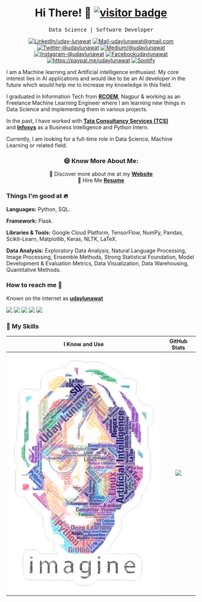 <h1 align='center'> Hi There! 👋 <a href="#"><img src="https://visitor-badge.glitch.me/badge?page_id=udaylunawat.udaylunawat" alt="visitor badge"></a></h1>
<p align='center'> <samp>Data Science | Software Developer</samp></p>

<div align="center">
  
<a href="https://www.linkedin.com/in/uday-lunawat" target="_blank"><img src="https://img.shields.io/badge/LinkedIn-%230077B5.svg?&style=flat-square&logo=linkedin&logoColor=white" alt="LinkedIn/uday-lunawat"></a>
<a href="mailto:udaylunawat@gmail.com" target="_blank"><img src="https://img.shields.io/badge/Mail_Me-c14438?style=flat-square&logo=Gmail&logoColor=white" alt="Mail-udaylunawat@gmail.com"></a>
<a href="https://twitter.com/udaylunawat" target="_blank"><img src="https://img.shields.io/badge/Twitter-1ca0f1?style=flat-square&labelColor=1ca0f1&logo=twitter&logoColor=white" alt="Twitter-@udaylunawat"></a>
<a href="https://medium.com/@udaylunawat" target="_blank"><img src="https://img.shields.io/badge/Medium-03a57a?style=flat-square&labelColor=000000&logo=Medium" alt="Medium/@udaylunawat"></a>
<a href="https://www.instagram.com/udaylunawat" target="_blank"><img src="https://img.shields.io/badge/Instagram-%23E4405F.svg?&style=flat-square&logo=instagram&logoColor=white" alt="Instagram-@udaylunawat"></a>
<a href="https://www.facebook.com/udaylunawat" target="_blank"><img src="https://img.shields.io/badge/Facebook-%231877F2.svg?&style=flat-square&logo=facebook&logoColor=white" alt="Facebookudaylunawat"></a>
<a href="https://paypal.me/udaylunawat" target="_blank"><img src="https://img.shields.io/badge/Paypal-00457C?style=flat-square&labelColor=000000&logo=PayPal" alt="https://paypal.me/udaylunawat"></a>
<a href="https://open.spotify.com/playlist/69Ez7Nck73tXmrbGSVXdJ6" target="_blank"><img src="https://img.shields.io/badge/Spotify-%231ED760.svg?&style=flat-square&logo=spotify&logoColor=white" alt="Spotify"></a>
</div>


I am a Machine learning and Artificial intelligence enthusiast. My core interest lies in AI applications and would like to be an AI developer in the future which would help me to increase my knowledge in this field.

I graduated in Information Tech from <a href="http://www.rknec.edu/" target="_blank">**RCOEM**</a>, Nagpur & working as an Freelance Machine Learning Engineer where I am learning new things in Data Science and implementing them in various projects.

In the past, I have worked with <a href="https://www.tcs.com/" target="_blank">**Tata Consultancy Services (TCS)**</a> and <a href="https://www.infosys.com/" target="_blank">**Infosys**</a> as a Business Intelligence and Python Intern.

Currently, I am looking for a full-time role in Data Science, Machine Learning or related field.

<div align="center">

### 😄 Know More About Me:
🔖 Discover more about me at my <a href="https://udaylunawat.github.io/" target="_blank">**Website**</a><br/>
💼 Hire Me <a href="https://drive.google.com/file/d/1tfqpUdc8Y6rTGiiIerb3YcKLzCB7AAlB/view?usp=sharing" target="_blank">**Resume**</a><br/>

</div>





### Things I'm good at :fire:

**Languages:**  Python, SQL.

**Framework:** Flask.

**Libraries & Tools:** Google Cloud Platform, TensorFlow, NumPy, Pandas, Scikit-Learn, Matplotlib, Keras, NLTK, LaTeX.

**Data Analysis:** Exploratory Data Analysis, Natural Language Processing, Image Processing, Ensemble Methods, Strong Statistical Foundation, Model Development & Evaluation Metrics, Data Visualization, Data Warehousing, Quantitative Methods.

### **How to reach me 📱**
Known on the internet as **[udaylunawat](https://www.google.com/search?q=udaylunawat)**

[<img target="_blank" src="https://img.icons8.com/cotton/64/000000/whatsapp--v4.png"/>](https://wa.me/7020901969) [<img target="_blank" src="https://img.icons8.com/doodle/64/000000/skype--v1.png"/>](https://join.skype.com/invite/Xxhxebkfcp00) [<img target="_blank" src="https://img.icons8.com/doodle/64/000000/linkedin-circled.png"/>](https://www.linkedin.com/in/udaylunawat/) [<img target="_blank" src="https://img.icons8.com/dusk/64/000000/domain.png"/>](https://www.github.io/udaylunawat/) 
[<img src="https://img.icons8.com/dusk/64/000000/medium-new.png"/>](https://medium.com/@udaylunawat)

### 🔭 My Skills
 I Know and Use            |  GitHub Stats 
:-------------------------:|:-------------------------:
<img src="https://github.com/udaylunawat/udaylunawat/blob/master/img/lennon_word.png" alt="drawing" width="500"/> |  ![](https://github-readme-stats.vercel.app/api?username=udaylunawat&show_icons=true&hide=["prs"]&hide_rank=true&hide_border=true)